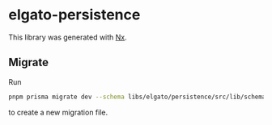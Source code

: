 # elgato-persistence

This library was generated with [Nx](https://nx.dev).

## Migrate

Run

```bash
pnpm prisma migrate dev --schema libs/elgato/persistence/src/lib/schema.prisma
```

to create a new migration file.
